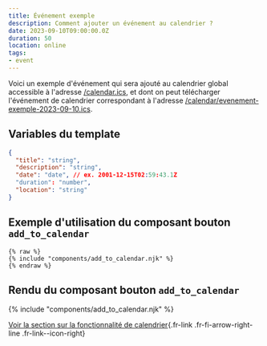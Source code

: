 ```yaml
---
title: Événement exemple
description: Comment ajouter un événement au calendrier ?
date: 2023-09-10T09:00:00.0Z
duration: 50
location: online
tags:
- event
---
```

Voici un exemple d'événement qui sera ajouté au calendrier global accessible à l'adresse [/calendar.ics](/calendar.ics), et dont on peut télécharger l'événement de calendrier correspondant à l'adresse [/calendar/evenement-exemple-2023-09-10.ics](/calendar/evenement-exemple-2023-09-10.ics).

## Variables du template

```json
{
  "title": "string",
  "description": "string",
  "date": "date", // ex. 2001-12-15T02:59:43.1Z
  "duration": "number",
  "location": "string"
}
```

## Exemple d'utilisation du composant bouton `add_to_calendar`

```njk
{% raw %}
{% include "components/add_to_calendar.njk" %}
{% endraw %}
```
## Rendu du composant bouton `add_to_calendar`

<p>
    {% include "components/add_to_calendar.njk" %}
</p>

[Voir la section sur la fonctionnalité de calendrier](/fr/blog/fonctionnalités/#calendrier){.fr-link .fr-fi-arrow-right-line .fr-link--icon-right}
